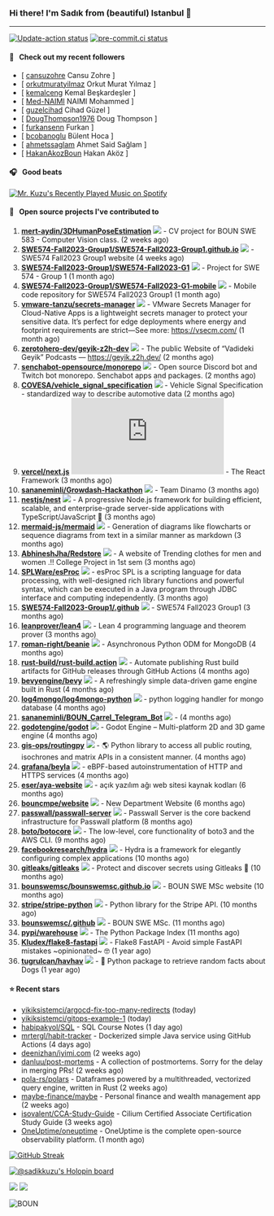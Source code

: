 ### Hi there! I'm Sadık from (beautiful) Istanbul 👋

---

[![Update-action status](https://github.com/sadikkuzu/sadikkuzu/actions/workflows/sadikkuzu.yml/badge.svg)](https://github.com/sadikkuzu/sadikkuzu/actions/workflows/sadikkuzu.yml)
[![pre-commit.ci status](https://results.pre-commit.ci/badge/github/sadikkuzu/sadikkuzu/master.svg)](https://results.pre-commit.ci/latest/github/sadikkuzu/sadikkuzu/master)


#### 🔭 &nbsp; Check out my recent followers

- [ [cansuzohre](https://github.com/cansuzohre) Cansu Zohre ]
- [ [orkutmuratyilmaz](https://github.com/orkutmuratyilmaz) Orkut Murat Yılmaz ]
- [ [kemalceng](https://github.com/kemalceng) Kemal Beşkardeşler ]
- [ [Med-NAIMI](https://github.com/Med-NAIMI) NAIMI Mohammed ]
- [ [guzelcihad](https://github.com/guzelcihad) Cihad Güzel ]
- [ [DougThompson1976](https://github.com/DougThompson1976) Doug Thompson ]
- [ [furkansenn](https://github.com/furkansenn) Furkan ]
- [ [bcobanoglu](https://github.com/bcobanoglu) Bülent Hoca ]
- [ [ahmetssaglam](https://github.com/ahmetssaglam) Ahmet Said Sağlam ]
- [ [HakanAkozBoun](https://github.com/HakanAkozBoun) Hakan Aköz ]

#### 🎧 &nbsp; Good beats

[![Mr. Kuzu's Recently Played Music on Spotify](https://spotify-recently-played-readme.vercel.app/api?user=5cfgfpgmik69ly41rspaiod2a&count=3&unique=1)](https://open.spotify.com/user/5cfgfpgmik69ly41rspaiod2a)

#### 🚀 &nbsp; Open source projects I've contributed to
1. [**mert-aydin/3DHumanPoseEstimation**](https://github.com/mert-aydin/3DHumanPoseEstimation/commits?author=sadikkuzu) [![](https://img.shields.io/github/stars/mert-aydin/3DHumanPoseEstimation?style=social)](https://github.com/mert-aydin/3DHumanPoseEstimation/stargazers) - CV project for BOUN SWE 583 - Computer Vision class. (2 weeks ago)
1. [**SWE574-Fall2023-Group1/SWE574-Fall2023-Group1.github.io**](https://github.com/SWE574-Fall2023-Group1/SWE574-Fall2023-Group1.github.io/commits?author=sadikkuzu) [![](https://img.shields.io/github/stars/SWE574-Fall2023-Group1/SWE574-Fall2023-Group1.github.io?style=social)](https://github.com/SWE574-Fall2023-Group1/SWE574-Fall2023-Group1.github.io/stargazers) - SWE574 Fall2023 Group1 website (4 weeks ago)
1. [**SWE574-Fall2023-Group1/SWE574-Fall2023-G1**](https://github.com/SWE574-Fall2023-Group1/SWE574-Fall2023-G1/commits?author=sadikkuzu) [![](https://img.shields.io/github/stars/SWE574-Fall2023-Group1/SWE574-Fall2023-G1?style=social)](https://github.com/SWE574-Fall2023-Group1/SWE574-Fall2023-G1/stargazers) - Project for SWE 574 - Group 1 (1 month ago)
1. [**SWE574-Fall2023-Group1/SWE574-Fall2023-G1-mobile**](https://github.com/SWE574-Fall2023-Group1/SWE574-Fall2023-G1-mobile/commits?author=sadikkuzu) [![](https://img.shields.io/github/stars/SWE574-Fall2023-Group1/SWE574-Fall2023-G1-mobile?style=social)](https://github.com/SWE574-Fall2023-Group1/SWE574-Fall2023-G1-mobile/stargazers) - Mobile code repository for SWE574 Fall2023 Group1 (1 month ago)
1. [**vmware-tanzu/secrets-manager**](https://github.com/vmware-tanzu/secrets-manager/commits?author=sadikkuzu) [![](https://img.shields.io/github/stars/vmware-tanzu/secrets-manager?style=social)](https://github.com/vmware-tanzu/secrets-manager/stargazers) - VMware Secrets Manager for Cloud-Native Apps is a lightweight secrets manager to protect your sensitive data. It’s perfect for edge deployments where energy and footprint requirements are strict—See more: https://vsecm.com/ (1 month ago)
1. [**zerotohero-dev/geyik-z2h-dev**](https://github.com/zerotohero-dev/geyik-z2h-dev/commits?author=sadikkuzu) [![](https://img.shields.io/github/stars/zerotohero-dev/geyik-z2h-dev?style=social)](https://github.com/zerotohero-dev/geyik-z2h-dev/stargazers) - The public Website of “Vadideki Geyik” Podcasts — https://geyik.z2h.dev/ (2 months ago)
1. [**senchabot-opensource/monorepo**](https://github.com/senchabot-opensource/monorepo/commits?author=sadikkuzu) [![](https://img.shields.io/github/stars/senchabot-opensource/monorepo?style=social)](https://github.com/senchabot-opensource/monorepo/stargazers) - Open source Discord bot and Twitch bot monorepo. Senchabot apps and packages. (2 months ago)
1. [**COVESA/vehicle_signal_specification**](https://github.com/COVESA/vehicle_signal_specification/commits?author=sadikkuzu) [![](https://img.shields.io/github/stars/COVESA/vehicle_signal_specification?style=social)](https://github.com/COVESA/vehicle_signal_specification/stargazers) - Vehicle Signal Specification - standardized way to describe automotive data (2 months ago)
1. [**vercel/next.js**](https://github.com/vercel/next.js/commits?author=sadikkuzu) [![](https://img.shields.io/github/stars/vercel/next.js?style=social)](https://github.com/vercel/next.js/stargazers) - The React Framework (3 months ago)
1. [**sananeminli/Growdash-Hackathon**](https://github.com/sananeminli/Growdash-Hackathon/commits?author=sadikkuzu) [![](https://img.shields.io/github/stars/sananeminli/Growdash-Hackathon?style=social)](https://github.com/sananeminli/Growdash-Hackathon/stargazers) - Team Dinamo (3 months ago)
1. [**nestjs/nest**](https://github.com/nestjs/nest/commits?author=sadikkuzu) [![](https://img.shields.io/github/stars/nestjs/nest?style=social)](https://github.com/nestjs/nest/stargazers) - A progressive Node.js framework for building efficient, scalable, and enterprise-grade server-side applications with TypeScript/JavaScript 🚀 (3 months ago)
1. [**mermaid-js/mermaid**](https://github.com/mermaid-js/mermaid/commits?author=sadikkuzu) [![](https://img.shields.io/github/stars/mermaid-js/mermaid?style=social)](https://github.com/mermaid-js/mermaid/stargazers) - Generation of diagrams like flowcharts or sequence diagrams from text in a similar manner as markdown (3 months ago)
1. [**AbhineshJha/Redstore**](https://github.com/AbhineshJha/Redstore/commits?author=sadikkuzu) [![](https://img.shields.io/github/stars/AbhineshJha/Redstore?style=social)](https://github.com/AbhineshJha/Redstore/stargazers) - A website of Trending clothes for men and women .!! College Project in 1st sem  (3 months ago)
1. [**SPLWare/esProc**](https://github.com/SPLWare/esProc/commits?author=sadikkuzu) [![](https://img.shields.io/github/stars/SPLWare/esProc?style=social)](https://github.com/SPLWare/esProc/stargazers) - esProc SPL is a scripting language for data processing, with well-designed rich library functions and powerful syntax, which can be executed in a Java program through JDBC interface and computing independently. (3 months ago)
1. [**SWE574-Fall2023-Group1/.github**](https://github.com/SWE574-Fall2023-Group1/.github/commits?author=sadikkuzu) [![](https://img.shields.io/github/stars/SWE574-Fall2023-Group1/.github?style=social)](https://github.com/SWE574-Fall2023-Group1/.github/stargazers) - SWE574 Fall2023 Group1 (3 months ago)
1. [**leanprover/lean4**](https://github.com/leanprover/lean4/commits?author=sadikkuzu) [![](https://img.shields.io/github/stars/leanprover/lean4?style=social)](https://github.com/leanprover/lean4/stargazers) - Lean 4 programming language and theorem prover (3 months ago)
1. [**roman-right/beanie**](https://github.com/roman-right/beanie/commits?author=sadikkuzu) [![](https://img.shields.io/github/stars/roman-right/beanie?style=social)](https://github.com/roman-right/beanie/stargazers) - Asynchronous Python ODM for MongoDB (4 months ago)
1. [**rust-build/rust-build.action**](https://github.com/rust-build/rust-build.action/commits?author=sadikkuzu) [![](https://img.shields.io/github/stars/rust-build/rust-build.action?style=social)](https://github.com/rust-build/rust-build.action/stargazers) - Automate publishing Rust build artifacts for GitHub releases through GitHub Actions (4 months ago)
1. [**bevyengine/bevy**](https://github.com/bevyengine/bevy/commits?author=sadikkuzu) [![](https://img.shields.io/github/stars/bevyengine/bevy?style=social)](https://github.com/bevyengine/bevy/stargazers) - A refreshingly simple data-driven game engine built in Rust (4 months ago)
1. [**log4mongo/log4mongo-python**](https://github.com/log4mongo/log4mongo-python/commits?author=sadikkuzu) [![](https://img.shields.io/github/stars/log4mongo/log4mongo-python?style=social)](https://github.com/log4mongo/log4mongo-python/stargazers) - python logging handler for mongo database (4 months ago)
1. [**sananeminli/BOUN_Carrel_Telegram_Bot**](https://github.com/sananeminli/BOUN_Carrel_Telegram_Bot/commits?author=sadikkuzu) [![](https://img.shields.io/github/stars/sananeminli/BOUN_Carrel_Telegram_Bot?style=social)](https://github.com/sananeminli/BOUN_Carrel_Telegram_Bot/stargazers) -  (4 months ago)
1. [**godotengine/godot**](https://github.com/godotengine/godot/commits?author=sadikkuzu) [![](https://img.shields.io/github/stars/godotengine/godot?style=social)](https://github.com/godotengine/godot/stargazers) - Godot Engine – Multi-platform 2D and 3D game engine (4 months ago)
1. [**gis-ops/routingpy**](https://github.com/gis-ops/routingpy/commits?author=sadikkuzu) [![](https://img.shields.io/github/stars/gis-ops/routingpy?style=social)](https://github.com/gis-ops/routingpy/stargazers) - 🌎 Python library to access all public routing, isochrones and matrix APIs in a consistent manner. (4 months ago)
1. [**grafana/beyla**](https://github.com/grafana/beyla/commits?author=sadikkuzu) [![](https://img.shields.io/github/stars/grafana/beyla?style=social)](https://github.com/grafana/beyla/stargazers) - eBPF-based autoinstrumentation of HTTP and HTTPS services (4 months ago)
1. [**eser/aya-website**](https://github.com/eser/aya-website/commits?author=sadikkuzu) [![](https://img.shields.io/github/stars/eser/aya-website?style=social)](https://github.com/eser/aya-website/stargazers) - açık yazılım ağı web sitesi kaynak kodları (6 months ago)
1. [**bouncmpe/website**](https://github.com/bouncmpe/website/commits?author=sadikkuzu) [![](https://img.shields.io/github/stars/bouncmpe/website?style=social)](https://github.com/bouncmpe/website/stargazers) - New Department Website (6 months ago)
1. [**passwall/passwall-server**](https://github.com/passwall/passwall-server/commits?author=sadikkuzu) [![](https://img.shields.io/github/stars/passwall/passwall-server?style=social)](https://github.com/passwall/passwall-server/stargazers) - Passwall Server is the core backend infrastructure for Passwall platform (8 months ago)
1. [**boto/botocore**](https://github.com/boto/botocore/commits?author=sadikkuzu) [![](https://img.shields.io/github/stars/boto/botocore?style=social)](https://github.com/boto/botocore/stargazers) - The low-level, core functionality of boto3 and the AWS CLI. (9 months ago)
1. [**facebookresearch/hydra**](https://github.com/facebookresearch/hydra/commits?author=sadikkuzu) [![](https://img.shields.io/github/stars/facebookresearch/hydra?style=social)](https://github.com/facebookresearch/hydra/stargazers) - Hydra is a framework for elegantly configuring complex applications (10 months ago)
1. [**gitleaks/gitleaks**](https://github.com/gitleaks/gitleaks/commits?author=sadikkuzu) [![](https://img.shields.io/github/stars/gitleaks/gitleaks?style=social)](https://github.com/gitleaks/gitleaks/stargazers) - Protect and discover secrets using Gitleaks 🔑 (10 months ago)
1. [**bounswemsc/bounswemsc.github.io**](https://github.com/bounswemsc/bounswemsc.github.io/commits?author=sadikkuzu) [![](https://img.shields.io/github/stars/bounswemsc/bounswemsc.github.io?style=social)](https://github.com/bounswemsc/bounswemsc.github.io/stargazers) - BOUN SWE MSc website (10 months ago)
1. [**stripe/stripe-python**](https://github.com/stripe/stripe-python/commits?author=sadikkuzu) [![](https://img.shields.io/github/stars/stripe/stripe-python?style=social)](https://github.com/stripe/stripe-python/stargazers) - Python library for the Stripe API.     (10 months ago)
1. [**bounswemsc/.github**](https://github.com/bounswemsc/.github/commits?author=sadikkuzu) [![](https://img.shields.io/github/stars/bounswemsc/.github?style=social)](https://github.com/bounswemsc/.github/stargazers) - BOUN SWE MSc. (11 months ago)
1. [**pypi/warehouse**](https://github.com/pypi/warehouse/commits?author=sadikkuzu) [![](https://img.shields.io/github/stars/pypi/warehouse?style=social)](https://github.com/pypi/warehouse/stargazers) - The Python Package Index (11 months ago)
1. [**Kludex/flake8-fastapi**](https://github.com/Kludex/flake8-fastapi/commits?author=sadikkuzu) [![](https://img.shields.io/github/stars/Kludex/flake8-fastapi?style=social)](https://github.com/Kludex/flake8-fastapi/stargazers) - Flake8 FastAPI - Avoid simple FastAPI mistakes ~opinionated~ 🤓 (1 year ago)
1. [**tugrulcan/havhav**](https://github.com/tugrulcan/havhav/commits?author=sadikkuzu) [![](https://img.shields.io/github/stars/tugrulcan/havhav?style=social)](https://github.com/tugrulcan/havhav/stargazers) - :bone: Python package to retrieve random facts about Dogs (1 year ago)


#### ⭐ Recent stars

- [yikiksistemci/argocd-fix-too-many-redirects](https://github.com/yikiksistemci/argocd-fix-too-many-redirects) (today)
- [yikiksistemci/gitops-example-1](https://github.com/yikiksistemci/gitops-example-1) (today)
- [habipakyol/SQL](https://github.com/habipakyol/SQL) - SQL Course Notes (1 day ago)
- [mrtergl/habit-tracker](https://github.com/mrtergl/habit-tracker) - Dockerized simple Java service using GitHub Actions (4 days ago)
- [deenizhan/iyimi.com](https://github.com/deenizhan/iyimi.com) (2 weeks ago)
- [danluu/post-mortems](https://github.com/danluu/post-mortems) - A collection of postmortems. Sorry for the delay in merging PRs! (2 weeks ago)
- [pola-rs/polars](https://github.com/pola-rs/polars) - Dataframes powered by a multithreaded, vectorized query engine, written in Rust (2 weeks ago)
- [maybe-finance/maybe](https://github.com/maybe-finance/maybe) - Personal finance and wealth management app (2 weeks ago)
- [isovalent/CCA-Study-Guide](https://github.com/isovalent/CCA-Study-Guide) - Cilium Certified Associate Certification Study Guide (3 weeks ago)
- [OneUptime/oneuptime](https://github.com/OneUptime/oneuptime) - OneUptime is the complete open-source observability platform. (1 month ago)

[![GitHub Streak](https://streak-stats.demolab.com?user=sadikkuzu&theme=github-dark&hide_border=true&date_format=M%20j%5B%2C%20Y%5D)](https://git.io/streak-stats)

[![@sadikkuzu's Holopin board](https://holopin.io/api/user/board?user=sadikkuzu)](https://holopin.io/@sadikkuzu)

[![](https://img.shields.io/stackexchange/stackoverflow/r/7030591?style=plastic)](https://stackoverflow.com/users/7030591/sadik-kuzu)
[![](https://img.shields.io/twitter/follow/sadikkuzu_mba?style=social)](https://twitter.com/sadikkuzu_mba)

![BOUN](https://github.com/sadikkuzu/sadikkuzu/assets/23168063/c4686502-9896-4af6-86d3-229dac1baa32)
